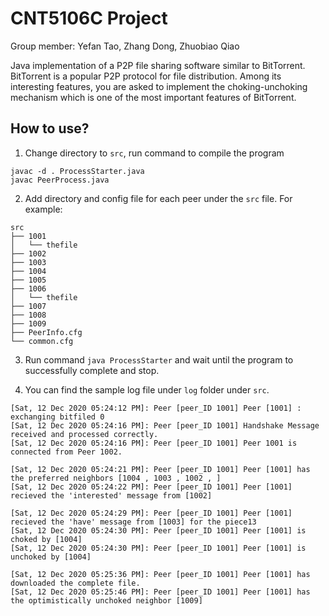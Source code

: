 # CNT5106C Project

Group member: Yefan Tao, Zhang Dong, Zhuobiao Qiao

Java implementation of a P2P file sharing software similar to BitTorrent. BitTorrent is a popular P2P protocol for file distribution. Among its interesting features, you are asked to implement the choking-unchoking mechanism which is one of the most important features of BitTorrent.

## How to use?

1. Change directory to `src`, run command to compile the program
```shell
javac -d . ProcessStarter.java
javac PeerProcess.java
```
2. Add directory and config file for each peer under the `src` file. For example:
```
src
├── 1001
│   └── thefile
├── 1002
├── 1003
├── 1004
├── 1005
├── 1006
│   └── thefile
├── 1007
├── 1008
├── 1009
├── PeerInfo.cfg
└── common.cfg
```

3. Run command `java ProcessStarter` and wait until the program to successfully complete and stop.

4. You can find the sample log file under `log` folder under `src`.

```
[Sat, 12 Dec 2020 05:24:12 PM]: Peer [peer_ID 1001] Peer [1001] : exchanging bitfiled 0
[Sat, 12 Dec 2020 05:24:16 PM]: Peer [peer_ID 1001] Handshake Message received and processed correctly.
[Sat, 12 Dec 2020 05:24:16 PM]: Peer [peer_ID 1001] Peer 1001 is connected from Peer 1002.
```
```
[Sat, 12 Dec 2020 05:24:21 PM]: Peer [peer_ID 1001] Peer [1001] has the preferred neighbors [1004 , 1003 , 1002 , ]
[Sat, 12 Dec 2020 05:24:22 PM]: Peer [peer_ID 1001] Peer [1001] recieved the 'interested' message from [1002]
```
```
[Sat, 12 Dec 2020 05:24:29 PM]: Peer [peer_ID 1001] Peer [1001] recieved the 'have' message from [1003] for the piece13
[Sat, 12 Dec 2020 05:24:30 PM]: Peer [peer_ID 1001] Peer [1001] is choked by [1004]
[Sat, 12 Dec 2020 05:24:30 PM]: Peer [peer_ID 1001] Peer [1001] is unchoked by [1004]
```
```
[Sat, 12 Dec 2020 05:25:36 PM]: Peer [peer_ID 1001] Peer [1001] has downloaded the complete file.
[Sat, 12 Dec 2020 05:25:46 PM]: Peer [peer_ID 1001] Peer [1001] has the optimistically unchoked neighbor [1009]
```
